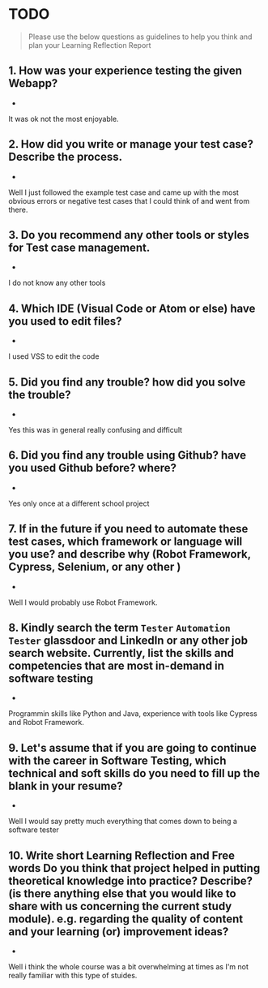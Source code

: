 
# TODO

> Please use the below questions as guidelines to help you think and plan your Learning Reflection Report

## 1. How was your experience testing the given Webapp?
- 
It was ok not the most enjoyable.

## 2. How did you write or manage your test case? Describe the process.
- 
Well I just followed the example test case and came up with the most obvious errors or negative test cases that I could think of and went from there.    

## 3. Do you recommend any other tools or styles for Test case management. 
 -     
I do not know any other tools

## 4. Which IDE (Visual Code or Atom or else) have you used to edit files?
- 
I used VSS to edit the code

     
## 5. Did you find any trouble? how did you solve the trouble?
-
Yes this was in general really confusing and difficult

## 6. Did you find any trouble using Github? have you used Github before? where?
-
 Yes only once at a different school project
      

## 7. If in the future if you need to automate these test cases, which framework or language will you use? and describe why (Robot Framework, Cypress, Selenium, or any other )
- 

Well I would probably use Robot Framework.

## 8. Kindly search the term `Tester` `Automation Tester` glassdoor and LinkedIn or any other job search website. Currently, list the skills and competencies that are most in-demand in software testing
- 

Programmin skills like Python and Java, experience with tools like Cypress and Robot Framework. 

## 9. **Let's assume** that if you are going to continue with the career in Software Testing, which technical and soft skills do you need to fill up the blank in your resume?
- 

Well I would say pretty much everything that comes down to being a software tester


## 10. Write short Learning Reflection and  Free words Do you think that project helped in putting theoretical knowledge into practice? Describe? (is there anything else that you would like to share with us concerning the current study module). e.g. regarding the quality of content and your learning (or) improvement ideas? 
-



Well i think the whole course was a bit overwhelming at times as I'm not really familiar with this type of stuides.
 





